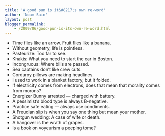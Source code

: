 ```yaml
---
title: 'A good pun is it&#8217;s own re-word'
author: 'Noam Sain'
layout: post
blogger_permalink:
    - /2009/06/good-pun-is-its-own-re-word.html
---
```


- Time flies like an arrow. Fruit flies like a banana.
- Without geometry, life is pointless.
- Pasteurize: Too far to see.
- Khakis: What you need to start the car in Boston.
- Incongruous: Where bills are passed.
- Sea captains don’t like crew cuts.
- Corduroy pillows are making headlines.
- I used to work in a blanket factory, but it folded.
- If electricity comes from electrons, does that mean that morality comes from morons?
- Energizer Bunny arrested — charged with battery.
- A pessimist’s blood type is always B-negative.
- Practice safe eating — always use condiments.
- A Freudian slip is when you say one thing but mean your mother.
- Shotgun wedding: A case of wife or death.
- A hangover is the wrath of grapes.
- Is a book on voyeurism a peeping tome?